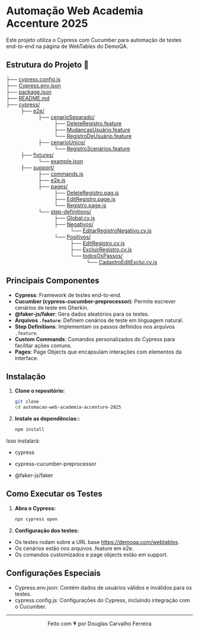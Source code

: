 # Automação Web Academia Accenture 2025

Este projeto utiliza o Cypress com Cucumber para automação de testes end-to-end na página de WebTables do DemoQA.

## Estrutura do Projeto 🚀
├── [cypress.config.js](cypress.config.js) <br>
├── [Cypress.env.json](Cypress.env.json) <br>
├── [package.json](package.json)<br> 
├── [README.md](README.md) <br>
├── [cypress/](cypress/) <br>
&nbsp;&nbsp;&nbsp;&nbsp;&nbsp;&nbsp;&nbsp;&nbsp;&nbsp;
├── [e2e/](e2e/)  <br>
&nbsp;&nbsp;&nbsp;&nbsp;&nbsp;&nbsp;&nbsp;&nbsp;&nbsp;&nbsp;
&nbsp;&nbsp;&nbsp;&nbsp;&nbsp;&nbsp;&nbsp;&nbsp;&nbsp;&nbsp;
├── [cenarioSeparado/](cenarioSeparado/)  <br>
&nbsp;&nbsp;&nbsp;&nbsp;&nbsp;&nbsp;&nbsp;&nbsp;&nbsp;&nbsp;
&nbsp;&nbsp;&nbsp;&nbsp;&nbsp;&nbsp;&nbsp;&nbsp;&nbsp;&nbsp;
&nbsp;&nbsp;&nbsp;&nbsp;&nbsp;&nbsp;&nbsp;&nbsp;&nbsp;&nbsp;
├── [DeleteRegistro.feature](DeleteRegistro.feature)<br>
&nbsp;&nbsp;&nbsp;&nbsp;&nbsp;&nbsp;&nbsp;&nbsp;&nbsp;&nbsp;
&nbsp;&nbsp;&nbsp;&nbsp;&nbsp;&nbsp;&nbsp;&nbsp;&nbsp;&nbsp;
&nbsp;&nbsp;&nbsp;&nbsp;&nbsp;&nbsp;&nbsp;&nbsp;&nbsp;&nbsp;
├── [MudancasUsuário.feature](MudancasUsuário.feature)<br>
&nbsp;&nbsp;&nbsp;&nbsp;&nbsp;&nbsp;&nbsp;&nbsp;&nbsp;&nbsp;
&nbsp;&nbsp;&nbsp;&nbsp;&nbsp;&nbsp;&nbsp;&nbsp;&nbsp;&nbsp;
&nbsp;&nbsp;&nbsp;&nbsp;&nbsp;&nbsp;&nbsp;&nbsp;&nbsp;&nbsp;
└── [RegistroDeUsuário.feature](RegistroDeUsuário.feature)<br>
&nbsp;&nbsp;&nbsp;&nbsp;&nbsp;&nbsp;&nbsp;&nbsp;&nbsp;&nbsp;
&nbsp;&nbsp;&nbsp;&nbsp;&nbsp;&nbsp;&nbsp;&nbsp;&nbsp;&nbsp;
├── [cenarioUnico/](cenarioUnico/)  <br>
&nbsp;&nbsp;&nbsp;&nbsp;&nbsp;&nbsp;&nbsp;&nbsp;&nbsp;&nbsp;
&nbsp;&nbsp;&nbsp;&nbsp;&nbsp;&nbsp;&nbsp;&nbsp;&nbsp;&nbsp;
&nbsp;&nbsp;&nbsp;&nbsp;&nbsp;&nbsp;&nbsp;&nbsp;&nbsp;&nbsp;
└── [Registro3cenários.feature](Registro3cenários.feature) <br>
&nbsp;&nbsp;&nbsp;&nbsp;&nbsp;&nbsp;&nbsp;&nbsp;&nbsp;
├── [fixtures/](fixtures/)<br>
&nbsp;&nbsp;&nbsp;&nbsp;&nbsp;&nbsp;&nbsp;&nbsp;&nbsp;&nbsp;
&nbsp;&nbsp;&nbsp;&nbsp;&nbsp;&nbsp;&nbsp;&nbsp;&nbsp;&nbsp;
└── [example.json](example.json) <br>
&nbsp;&nbsp;&nbsp;&nbsp;&nbsp;&nbsp;&nbsp;&nbsp;&nbsp;
├── [support/](support/) <br>
&nbsp;&nbsp;&nbsp;&nbsp;&nbsp;&nbsp;&nbsp;&nbsp;&nbsp;&nbsp;
&nbsp;&nbsp;&nbsp;&nbsp;&nbsp;&nbsp;&nbsp;&nbsp;&nbsp;&nbsp;
├── [commands.js](commands.js) <br>
&nbsp;&nbsp;&nbsp;&nbsp;&nbsp;&nbsp;&nbsp;&nbsp;&nbsp;&nbsp;
&nbsp;&nbsp;&nbsp;&nbsp;&nbsp;&nbsp;&nbsp;&nbsp;&nbsp;&nbsp;
├── [e2e.js](e2e.js) <br> 
&nbsp;&nbsp;&nbsp;&nbsp;&nbsp;&nbsp;&nbsp;&nbsp;&nbsp;&nbsp;
&nbsp;&nbsp;&nbsp;&nbsp;&nbsp;&nbsp;&nbsp;&nbsp;&nbsp;&nbsp;
├── [pages/](pages/) <br>
&nbsp;&nbsp;&nbsp;&nbsp;&nbsp;&nbsp;&nbsp;&nbsp;&nbsp;&nbsp;
&nbsp;&nbsp;&nbsp;&nbsp;&nbsp;&nbsp;&nbsp;&nbsp;&nbsp;&nbsp;
&nbsp;&nbsp;&nbsp;&nbsp;&nbsp;&nbsp;&nbsp;&nbsp;&nbsp;&nbsp;
├── [DeleteRegistro.pag.js](DeleteRegistro.pag.js) <br>
&nbsp;&nbsp;&nbsp;&nbsp;&nbsp;&nbsp;&nbsp;&nbsp;&nbsp;&nbsp;
&nbsp;&nbsp;&nbsp;&nbsp;&nbsp;&nbsp;&nbsp;&nbsp;&nbsp;&nbsp;
&nbsp;&nbsp;&nbsp;&nbsp;&nbsp;&nbsp;&nbsp;&nbsp;&nbsp;&nbsp;
├── [EditRegistro.page.js](EditRegistro.page.js) <br>
&nbsp;&nbsp;&nbsp;&nbsp;&nbsp;&nbsp;&nbsp;&nbsp;&nbsp;&nbsp;
&nbsp;&nbsp;&nbsp;&nbsp;&nbsp;&nbsp;&nbsp;&nbsp;&nbsp;&nbsp;
&nbsp;&nbsp;&nbsp;&nbsp;&nbsp;&nbsp;&nbsp;&nbsp;&nbsp;&nbsp; 
└── [Registro.page.js](Registro.page.js)<br>
&nbsp;&nbsp;&nbsp;&nbsp;&nbsp;&nbsp;&nbsp;&nbsp;&nbsp;&nbsp;
&nbsp;&nbsp;&nbsp;&nbsp;&nbsp;&nbsp;&nbsp;&nbsp;&nbsp;&nbsp;
└── [step-definitions/](step-definitions/) <br> 
&nbsp;&nbsp;&nbsp;&nbsp;&nbsp;&nbsp;&nbsp;&nbsp;&nbsp;&nbsp;
&nbsp;&nbsp;&nbsp;&nbsp;&nbsp;&nbsp;&nbsp;&nbsp;&nbsp;&nbsp;
&nbsp;&nbsp;&nbsp;&nbsp;&nbsp;&nbsp;&nbsp;&nbsp;&nbsp;&nbsp; 
├── [Global.cy.js](Global.cy.js) <br> 
&nbsp;&nbsp;&nbsp;&nbsp;&nbsp;&nbsp;&nbsp;&nbsp;&nbsp;&nbsp;
&nbsp;&nbsp;&nbsp;&nbsp;&nbsp;&nbsp;&nbsp;&nbsp;&nbsp;&nbsp;
&nbsp;&nbsp;&nbsp;&nbsp;&nbsp;&nbsp;&nbsp;&nbsp;&nbsp;&nbsp; 
├── [Negativos/](Negativos/) <br>
&nbsp;&nbsp;&nbsp;&nbsp;&nbsp;&nbsp;&nbsp;&nbsp;&nbsp;&nbsp;
&nbsp;&nbsp;&nbsp;&nbsp;&nbsp;&nbsp;&nbsp;&nbsp;&nbsp;&nbsp;
&nbsp;&nbsp;&nbsp;&nbsp;&nbsp;&nbsp;&nbsp;&nbsp;&nbsp;&nbsp; 
&nbsp;&nbsp;&nbsp;&nbsp;&nbsp;&nbsp;&nbsp;&nbsp;&nbsp;&nbsp; 
└── [EditarRegistroNegativo.cy.js](EditarRegistroNegativo.cy.js)<br>
&nbsp;&nbsp;&nbsp;&nbsp;&nbsp;&nbsp;&nbsp;&nbsp;&nbsp;&nbsp;
&nbsp;&nbsp;&nbsp;&nbsp;&nbsp;&nbsp;&nbsp;&nbsp;&nbsp;&nbsp;
&nbsp;&nbsp;&nbsp;&nbsp;&nbsp;&nbsp;&nbsp;&nbsp;&nbsp;&nbsp; 
└── [Positivos/](Positivos/) <br>
&nbsp;&nbsp;&nbsp;&nbsp;&nbsp;&nbsp;&nbsp;&nbsp;&nbsp;&nbsp;
&nbsp;&nbsp;&nbsp;&nbsp;&nbsp;&nbsp;&nbsp;&nbsp;&nbsp;&nbsp;
&nbsp;&nbsp;&nbsp;&nbsp;&nbsp;&nbsp;&nbsp;&nbsp;&nbsp;&nbsp; 
&nbsp;&nbsp;&nbsp;&nbsp;&nbsp;&nbsp;&nbsp;&nbsp;&nbsp;&nbsp; 
├── [EditRegistro.cy.js](EditRegistro.cy.js) <br>
&nbsp;&nbsp;&nbsp;&nbsp;&nbsp;&nbsp;&nbsp;&nbsp;&nbsp;&nbsp;
&nbsp;&nbsp;&nbsp;&nbsp;&nbsp;&nbsp;&nbsp;&nbsp;&nbsp;&nbsp;
&nbsp;&nbsp;&nbsp;&nbsp;&nbsp;&nbsp;&nbsp;&nbsp;&nbsp;&nbsp; 
&nbsp;&nbsp;&nbsp;&nbsp;&nbsp;&nbsp;&nbsp;&nbsp;&nbsp;&nbsp; 
├── [ExcluirRegistro.cy.js](ExcluirRegistro.cy.js)<br>
&nbsp;&nbsp;&nbsp;&nbsp;&nbsp;&nbsp;&nbsp;&nbsp;&nbsp;&nbsp;
&nbsp;&nbsp;&nbsp;&nbsp;&nbsp;&nbsp;&nbsp;&nbsp;&nbsp;&nbsp;
&nbsp;&nbsp;&nbsp;&nbsp;&nbsp;&nbsp;&nbsp;&nbsp;&nbsp;&nbsp; 
&nbsp;&nbsp;&nbsp;&nbsp;&nbsp;&nbsp;&nbsp;&nbsp;&nbsp;&nbsp; 
└── [todosOsPassos/](todosOsPassos/) <br>
&nbsp;&nbsp;&nbsp;&nbsp;&nbsp;&nbsp;&nbsp;&nbsp;&nbsp;&nbsp;
&nbsp;&nbsp;&nbsp;&nbsp;&nbsp;&nbsp;&nbsp;&nbsp;&nbsp;&nbsp;
&nbsp;&nbsp;&nbsp;&nbsp;&nbsp;&nbsp;&nbsp;&nbsp;&nbsp;&nbsp; 
&nbsp;&nbsp;&nbsp;&nbsp;&nbsp;&nbsp;&nbsp;&nbsp;&nbsp;&nbsp; 
&nbsp;&nbsp;&nbsp;&nbsp;&nbsp;&nbsp;&nbsp;&nbsp;&nbsp;&nbsp; 
└── [CadastroEditExclui.cy.js](CadastroEditExclui.cy.js)<br>


## Principais Componentes

- **Cypress**: Framework de testes end-to-end.
- **Cucumber (cypress-cucumber-preprocessor)**: Permite escrever cenários de teste em Gherkin.
- **@faker-js/faker**: Gera dados aleatórios para os testes.
- **Arquivos `.feature`**: Definem cenários de teste em linguagem natural.
- **Step Definitions**: Implementam os passos definidos nos arquivos `.feature`.
- **Custom Commands**: Comandos personalizados do Cypress para facilitar ações comuns.
- **Pages**: Page Objects que encapsulam interações com elementos da interface.

## Instalação

1. **Clone o repositório:**
   ```sh
   git clone 
   cd automacao-web-academia-accenture-2025
2. **Instale as dependências::**
     ```sh
     npm install
Isso instalará:

- cypress

- cypress-cucumber-preprocessor

- @faker-js/faker

## Como Executar os Testes
1. **Abra o Cypress:**
    ```sh
    npx cypress open
2. **Configuração dos testes:**
- Os testes rodam sobre a URL base https://demoqa.com/webtables.
- Os cenários estão nos arquivos .feature em e2e.
- Os comandos customizados e page objects estão em support.

## Configurações Especiais
- Cypress.env.json: Contém dados de usuários válidos e inválidos para os testes.
- cypress.config.js: Configurações do Cypress, incluindo integração com o Cucumber.

***

<p align="center">Feito com 💗 por Douglas Carvalho Ferreira</p>